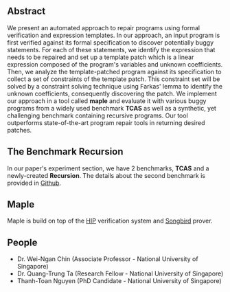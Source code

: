 <!-- You can use the [editor on GitHub](https://github.com/maple-repair/expression-templates/edit/master/index.md) to maintain and preview the content for your website in Markdown files. -->

<!-- # Automated Program Repair using Formal Specifications. -->

## Abstract
  We present an automated approach to repair programs using formal
  verification and expression templates. In our approach, an input program
  is first verified against its formal specification to discover
  potentially buggy statements. For each of these statements, we identify
  the expression that needs to be repaired and set up a template patch
  which is a linear expression composed of the program's variables and
  unknown coefficients. Then, we analyze the template-patched program
  against its specification to collect a set of constraints of the template
  patch. This constraint set will be solved by a constraint solving
  technique using Farkas' lemma to identify the unknown coefficients,
  consequently discovering the patch. We implement our approach in a tool
  called **maple** and evaluate it with various buggy programs from a widely
  used benchmark **TCAS** as well as a synthetic, yet challenging benchmark
  containing recursive programs. Our tool outperforms state-of-the-art
  program repair tools in returning desired patches.

## The Benchmark **Recursion**
In our paper's experiment section, we have 2 benchmarks, **TCAS** and a
newly-created **Recursion**. The details about the second benchmark is provided
in [Github](https://github.com/maple-repair/recursive-benchmark).

## Maple
Maple is build on top of the [HIP](http://loris-5.d2.comp.nus.edu.sg/hip/index.html)
verification system and [Songbird](https://songbird-prover.github.io/) prover. 

## People
- Dr. Wei-Ngan Chin (Associate Professor - National University of Singapore)
- Dr. Quang-Trung Ta (Research Fellow - National University of Singapore) 
- Thanh-Toan Nguyen (PhD Candidate - National University of Singapore)

<!-- ## Our VMCAI paper -->

<!-- ## Header 2 -->
<!-- ### Header 3 -->

<!-- - Bulleted -->
<!-- - List -->

<!-- 1. Numbered -->
<!-- 2. List -->

<!-- **Bold** and _Italic_ and `Code` text -->

<!-- [Link](url) and ![Image](src) -->
<!-- ``` -->

<!-- For more details see [GitHub Flavored Markdown](https://guides.github.com/features/mastering-markdown/). -->

<!-- ### Jekyll Themes -->

<!-- Your Pages site will use the layout and styles from the Jekyll theme you have selected in your [repository settings](https://github.com/maple-repair/expression-templates/settings). The name of this theme is saved in the Jekyll `_config.yml` configuration file. -->

<!-- ### Support or Contact -->

<!-- Having trouble with Pages? Check out our [documentation](https://help.github.com/categories/github-pages-basics/) or [contact support](https://github.com/contact) and we’ll help you sort it out. -->
